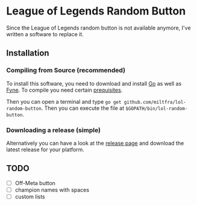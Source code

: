 # League of Legends Random Button

Since the League of Legends random button is not available anymore, I've written a software to replace it.

## Installation

### Compiling from Source (recommended)

To install this software, you need to download and install [Go](https://golang.org/) as well as [Fyne](https://fyne.io). To compile you need certain [prequisites](https://fyne.io/develop/compiling.html).

Then you can open a terminal and type `go get github.com/miltfra/lol-random-button`. Then you can execute the file at `$GOPATH/bin/lol-random-button`.

### Downloading a release (simple)

Alternatively you can have a look at the [release page](https://github.com/MiltFra/lol-random-button/releases) and download the latest release for your platform.

## TODO

- [ ] Off-Meta button
- [ ] champion names with spaces
- [ ] custom lists